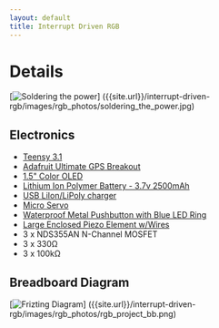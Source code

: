 ```yaml
---
layout: default
title: Interrupt Driven RGB
---
```


# Details

[![Soldering the power]({{site.url}}/interrupt-driven-rgb/images/rgb_photos/soldering_the_power.jpg)]
({{site.url}}/interrupt-driven-rgb/images/rgb_photos/soldering_the_power.jpg)

## Electronics
- [Teensy 3.1](http://www.adafruit.com/product/1625)
- [Adafruit Ultimate GPS Breakout](http://www.adafruit.com/products/746)
- [1.5" Color OLED](http://www.adafruit.com/products/1431)
- [Lithium Ion Polymer Battery - 3.7v 2500mAh](http://www.adafruit.com/products/328)
- [USB LiIon/LiPoly charger](http://www.adafruit.com/products/259)
- [Micro Servo](http://www.adafruit.com/products/169)
- [Waterproof Metal Pushbutton with Blue LED Ring](http://www.adafruit.com/products/481)
- [Large Enclosed Piezo Element w/Wires](http://www.adafruit.com/products/1739)
- 3 x NDS355AN N-Channel MOSFET
- 3 x 330&Omega;
- 3 x 100k&Omega;

## Breadboard Diagram

[![Frizting Diagram]({{site.url}}/interrupt-driven-rgb/images/rgb_photos/rgb_project_bb.png)]
({{site.url}}/interrupt-driven-rgb/images/rgb_photos/rgb_project_bb.png)

